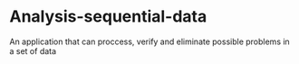 # Analysis-sequential-data
An application that can proccess, verify and eliminate possible problems in a set of data
